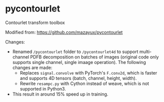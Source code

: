 # pycontourlet
Contourlet transform toolbox

Modified from: https://github.com/mazayux/pycontourlet

Changes:
- Renamed `/pycontourlet` folder to `/pycontourlet4d` to support multi-channel PDFB decomposition on batches of images (original code only supports single channel, single imaage operation). The following changes are made:
  - Replaces `signal.convolve` with PyTorch's `F.conv2d`, which is faster and supports 4D tensors (batch, channel, height, width).
  - Rewrite `resampc.py` with Cython instead of weave, which is not supported in Python3.
- This result in around 15% speed up in training.